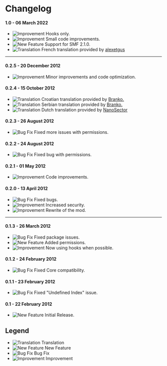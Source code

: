 # Changelog

#### 1.0 - 06 March 2022
- ![Improvement](https://smftricks.com/assets/changelog/tag--pencil.png) Hooks only.
- ![Improvement](https://smftricks.com/assets/changelog/tag--pencil.png) Small code improvements.
- ![New Feature](https://smftricks.com/assets/changelog/tag--plus.png) Support for SMF 2.1.0.
- ![Translation](https://smftricks.com/assets/changelog/language.png) French translation provided by [alexetgus](https://www.simplemachines.org/community/index.php?action=profile;u=363570)
---
#### 0.2.5 - 20 December 2012
- ![Improvement](https://smftricks.com/assets/changelog/tag--pencil.png) Minor improvements and code optimization.

#### 0.2.4 - 15 October 2012
- ![Translation](https://smftricks.com/assets/changelog/language.png) Croatian translation provided by [Branko.](https://www.simplemachines.org/community/index.php?action=profile;u=95212)
- ![Translation](https://smftricks.com/assets/changelog/language.png) Serbian translation provided by [Branko.](https://www.simplemachines.org/community/index.php?action=profile;u=95212)
- ![Translation](https://smftricks.com/assets/changelog/language.png) Dutch translation provided by [NanoSector](https://www.simplemachines.org/community/index.php?action=profile;u=251953)

#### 0.2.3 - 26 August 2012
- ![Bug Fix](https://smftricks.com/assets/changelog/bug--minus.png) Fixed more issues with permissions.

#### 0.2.2 - 24 August 2012
- ![Bug Fix](https://smftricks.com/assets/changelog/bug--minus.png) Fixed bug with permissions.

#### 0.2.1 - 01 May 2012
- ![Improvement](https://smftricks.com/assets/changelog/tag--pencil.png) Code improvements.

#### 0.2.0 - 13 April 2012
- ![Bug Fix](https://smftricks.com/assets/changelog/bug--minus.png) Fixed bugs.
- ![Improvement](https://smftricks.com/assets/changelog/tag--pencil.png) Increased security.
- ![Improvement](https://smftricks.com/assets/changelog/tag--pencil.png) Rewrite of the mod.
---
#### 0.1.3 - 26 March 2012
- ![Bug Fix](https://smftricks.com/assets/changelog/bug--minus.png) Fixed package issues.
- ![New Feature](https://smftricks.com/assets/changelog/tag--plus.png) Added permissions.
- ![Improvement](https://smftricks.com/assets/changelog/tag--pencil.png) Now using hooks when possible.

#### 0.1.2 - 24 February 2012
- ![Bug Fix](https://smftricks.com/assets/changelog/bug--minus.png) Fixed Core compatibility.

#### 0.1.1 - 23 February 2012
- ![Bug Fix](https://smftricks.com/assets/changelog/bug--minus.png) Fixed "Undefined Index" issue.

#### 0.1 - 22 February 2012
- ![New Feature](https://smftricks.com/assets/changelog/tag--plus.png) Initial Release.

## Legend
- ![Translation](https://smftricks.com/assets/changelog/language.png) Translation
- ![New Feature](https://smftricks.com/assets/changelog/tag--plus.png) New Feature
- ![Bug Fix](https://smftricks.com/assets/changelog/bug--minus.png) Bug Fix
- ![Improvement](https://smftricks.com/assets/changelog/tag--pencil.png) Improvement